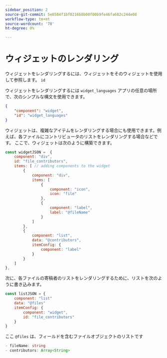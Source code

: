 ```yaml
---
sidebar_position: 2
source-git-commit: 5e0584f1bf0216b8b00f00b9fe46fa682c244e08
workflow-type: tm+mt
source-wordcount: '78'
ht-degree: 0%

---
```



# ウィジェットのレンダリング

ウィジェットをレンダリングするには、ウィジェットをそのウィジェットを使用して参照します。 `id`

ウィジェットをレンダリングするには `widget_languages` アプリの任意の場所で、次のシンプルな構文を使用できます。

```json
{
    "component": "widget",
    "id": "widget_languages"
}
```

ウィジェットは、複雑なアイテムをレンダリングする場合にも使用できます。例えば、各ファイルにコントリビュータのリストをレンダリングする場合などです。
ここで、ウィジェットは次のように構築できます。

```js title="fileContributorsWidget.js"
const widgetJSON =  {
    component: "div", 
    id: "file_contributors", 
    items: [ // adding components to the widget
        {
            component: "div",
            items: [
                {
                    component: "icon",
                    icon: "file"
                },
                {
                    component: "label",
                    label: "@fileName"
                }
            ]
        },
        {
            component: "list",
            data: "@contributors",
            itemConfig: {
                component: "label"
            }
        }
    ]
},
```

次に、各ファイルの寄稿者のリストをレンダリングするために、リストを次のように書き込みます。

```js title="fileContributorsList.js"
const listJSON = {
    component: "list"
    data: "@files"
    itemConfig: {
        component: "widget",
        id: "file_contributors"
    }
}
```

ここ `@files` は、フィールドを含むファイルオブジェクトのリストです

```typescript
- fileName: string
- contributors: Array<String>
```
